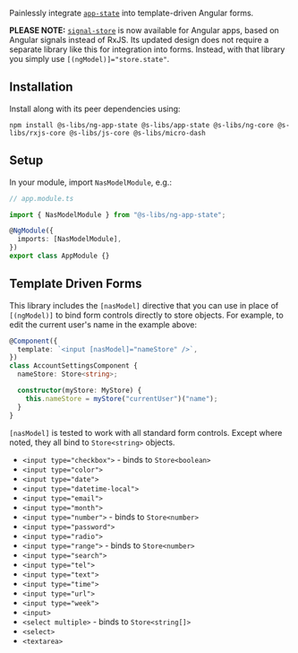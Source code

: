 Painlessly integrate [`app-state`](https://github.com/simontonsoftware/s-libs/projects/app-state) into template-driven Angular forms.

**PLEASE NOTE:** [`signal-store`](https://github.com/simontonsoftware/s-libs/tree/master/projects/signal-store) is now available for Angular apps, based on Angular signals instead of RxJS. Its updated design does not require a separate library like this for integration into forms. Instead, with that library you simply use `[(ngModel)]="store.state"`.

## Installation

Install along with its peer dependencies using:

```shell script
npm install @s-libs/ng-app-state @s-libs/app-state @s-libs/ng-core @s-libs/rxjs-core @s-libs/js-core @s-libs/micro-dash
```

## Setup

In your module, import `NasModelModule`, e.g.:

```ts
// app.module.ts

import { NasModelModule } from "@s-libs/ng-app-state";

@NgModule({
  imports: [NasModelModule],
})
export class AppModule {}
```

## Template Driven Forms

This library includes the `[nasModel]` directive that you can use in place of `[(ngModel)]` to bind form controls directly to store objects. For example, to edit the current user's name in the example above:

```ts
@Component({
  template: `<input [nasModel]="nameStore" />`,
})
class AccountSettingsComponent {
  nameStore: Store<string>;

  constructor(myStore: MyStore) {
    this.nameStore = myStore("currentUser")("name");
  }
}
```

`[nasModel]` is tested to work with all standard form controls. Except where noted, they all bind to `Store<string>` objects.

- `<input type="checkbox">` - binds to `Store<boolean>`
- `<input type="color">`
- `<input type="date">`
- `<input type="datetime-local">`
- `<input type="email">`
- `<input type="month">`
- `<input type="number">` - binds to `Store<number>`
- `<input type="password">`
- `<input type="radio">`
- `<input type="range">` - binds to `Store<number>`
- `<input type="search">`
- `<input type="tel">`
- `<input type="text">`
- `<input type="time">`
- `<input type="url">`
- `<input type="week">`
- `<input>`
- `<select multiple>` - binds to `Store<string[]>`
- `<select>`
- `<textarea>`

